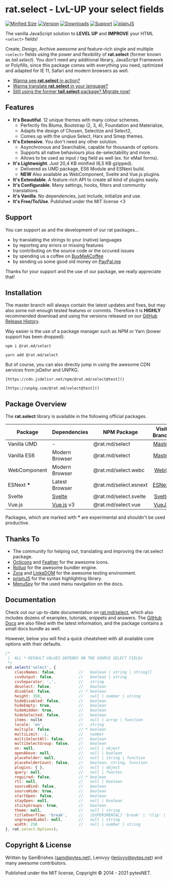 rat.select - LvL-UP your select fields
======================================
[![Minfied Size](https://b.rat.md/select/~minified)](https://b.rat.md/select/+minified)
[![Version](https://b.rat.md/select/~version)](https://b.rat.md/select/+version)
[![Downloads](https://b.rat.md/select/~downloads)](https://b.rat.md/select/+downloads)
[![Support](https://b.rat.md/global/~bmac)](https://b.rat.md/global/+bmac)
[![plainJS](https://b.rat.md/select/~plainJS)](https://b.rat.md/select/+plainJS)

The vanilla JavaScript solution to **LEVEL UP** and **IMPROVE** your HTML `<select>` fields!

Create, Design, Archive awesome and feature-rich single and multiple `<select>` fields using 
the power and flexibility of **rat.select** (former known as *tail.select*). You don't need any 
additional library, JavaScript Framework or Polyfills, since this package comes with everything 
you need, optimized and adapted for IE 11, Safari and modern browsers as well.

- [Wanna see **rat.select** in action?]()
- [Wanna translate **rat.select** in your language?]()
- [Still using the former **tail.select** package? Migrate now!]()


Features
--------

- **It's Beautiful**. 12 unique themes with many colour schemes.
    - Perfectly fits Bluma, Bootstrap (2, 3, 4), Foundation and Materialize,
    - Adapts the design of Chosen, Selectize and Select2,
    - Comes up with the unqiue Select, Harx and Smep themes. 
- **It's Extensive**. You don't need any other solution.
    - Asynchronous and Searchable, capable for thousands of options.
    - Supports all native behaviours plus de-selectability and more.
    - Allows to be used as input / tag field as well (ex. for eMail forms).
- **It's Lightweight**. Just 20,4 KB minified (6,5 KB gzipped).
    - Delivered as UMD package, ES6 Module and ESNext build.
    - **NEW** Also available as WebComponent, Svelte and Vue.js plugins.
- **It's Extendable**. A feature-rich API to create all kind of plugins easily.
- **It's Configurable**. Many settings, hooks, filters and community translations.
- **It's Vanilla**. No dependencies, just include, initialize and use.
- **It's Free/To/Use**. Published under the MIT license <3


Support
-------

You can support as and the development of our rat packages...

- by translating the strings to your (native) languages
- by reporting any errors or missing features
- by contributing on the source code or the occured issues
- by spending us a coffee on [BuyMeACoffee](https://www.buymeacoff.ee/pytesNET)
- by sending us some good old money on [PayPal.me](https://www.paypal.com/paypalme/pytesNET)

Thanks for your support and the use of our package, we really appreciate that!


Installation
------------

The master branch will always contain the latest updates and fixes, but may also some not-enough 
tested features or commits. Therefore it is **HIGHLY** recommended download and using the versions
released on our [GitHub Release History]().

Way easier is the use of a package manager such as NPM or Yarn (bower support has been dropped):

```
npm i @rat.md/select
```

```
yarn add @rat.md/select
```

But of course, you can also directly jump in using the awesome CDN services from jsDelivr and UNPKG.

```
[https://cdn.jsdelivr.net/npm/@rat.md/select@test]()
```

```
[https://unpkg.com/@rat.md/select@test]()
```


Package Overview
----------------

The **rat.select** library is available in the following official packages.

| Package      | Dependencies                   |  NPM Package          | Visit Branch                                                  |
| ------------ | ------------------------------ | --------------------- |:-------------------------------------------------------------:|
| Vanilla UMD  | -                              | @rat.md/select        | [Master](https://github.com/pytesNET/tail.select)             |
| Vanilla ES6  | Modern Browser                 | @rat.md/select        | [Master](https://github.com/pytesNET/tail.select)             |
| WebComponent | Modern Browser                 | @rat.md/select.webc   | [WebC](https://github.com/pytesNET/rat.select/tree/webc)      |
| ESNext **\***| Latest Browser                 | @rat.md/select.esnext | [ESNext](https://github.com/pytesNET/rat.select/tree/esnext)  |
| Svelte       | [Svelte](https://svelte.dev)   | @rat.md/select.svelte | [Svelte](https://github.com/pytesNET/tail.select/tree/svelte) |
| Vue.js       | [Vue.js](https://vuejs.org) v3 | @rat.md/select.vue    | [VueJS](https://github.com/pytesNET/tail.select/tree/vuejs)   |

Packages, which are marked with **\*** are experimental and shouldn't be used productive.


Thanks To
---------

- The community for helping out, translating and improving the rat.select package.
- [Octicons](https://primer.style/octicons) and [Feather](https://feathericons.com/) for the awesome icons.
- [Rollup](https://rollupjs.org) for the awesome bundler engine.
- [Zora](https://github.com/lorenzofox3/zora) and [LinkeDOM](https://github.com/WebReflection/linkedom) for the awesome testing environment.
- [prismJS](https://prismjs.com/) for the syntax highlighting library.
- [MenuSpy](https://leocs.me/menuspy/) for the used menu navigation on the docs.


Documentation
-------------

Check out our up-to-date documentation on [rat.md/select](https://rat.md/select/docs), which also 
includes dozens of examples, tutorials, snippets and answers. The [GitHub Docs]() are also filled 
with the latest information, and the package contains a small docs bundle as well.

However, below you will find a quick cheatsheet with all available core options with their defaults.

```javascript
/*
 |  ALL *-DEFAULT VALUES DEPENDS ON THE SOURCE SELECT FIELDs
 */
rat.select('select', {
    classNames: false,          //   boolean | string | string[]
    csvOutput: false,           //   boolean | string
    csvSeparator: ',',          //   string
    deselect: false,            //   boolean
    disabled: false,            // * boolean
    height: 350,                //   null | number | string
    hideDisabled: false,        //   boolean
    hideEmpty: true,            //   boolean
    hideHidden: true,           //   boolean
    hideSelected: false,        //   boolean
    items: nullm                //   null | array | function
    locale: 'en',               //   string
    multiple: false,            // * boolean
    multiLimit: -1,             //   number
    multiSelectAll: false,      //   boolean
    multiSelectGroup: false,    //   boolean
    on: null,                   //   null | object
    openAbove: null,            //   null | boolean
    placeholder: null,          //   null | string | function
    placeholderCount: false,    //   boolean, string, function
    plugins: { },               //   null | object
    query: null,                //   null | functon
    required: false,            // * boolean
    rtl: null,                  //   null | boolean
    sourceBind: false,          //   boolean
    sourceHide: true,           //   boolean
    startOpen: false,           //   boolean
    stayOpen: null,             //   null | boolean
    stickyGroups: true,         //   boolean
    theme: null,                //   null | string
    titleOverflow: 'break',     //   [EXPERIMENTAL] 'break' | 'clip' | 'scroll'
    ungroupedLabel: null,       //   null | string
    width: 250                  //   null | number | string
}, rat.select.Options);
```


Copyright & License
-------------------

Written by SamBrishes (sam@pytes.net), Lenivyy (lenivyy@pytes.net) and many awesome contributors.

Published under the MIT license, Copyright &copy; 2014 - 2021 pytesNET.
